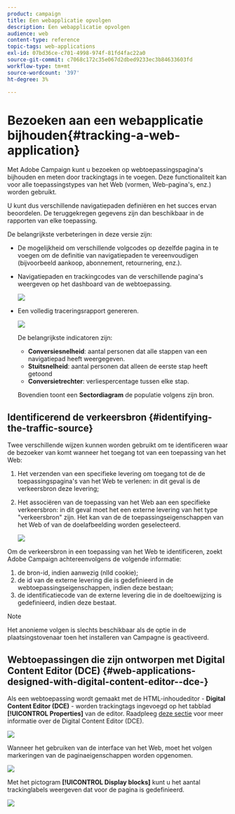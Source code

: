 ```yaml
---
product: campaign
title: Een webapplicatie opvolgen
description: Een webapplicatie opvolgen
audience: web
content-type: reference
topic-tags: web-applications
exl-id: 07bd36ce-c701-4998-974f-81fd4fac22a0
source-git-commit: c7068c172c35e067d2dbed9233ec3b84633603fd
workflow-type: tm+mt
source-wordcount: '397'
ht-degree: 3%

---
```


# Bezoeken aan een webapplicatie bijhouden{#tracking-a-web-application}

Met Adobe Campaign kunt u bezoeken op webtoepassingspagina&#39;s bijhouden en meten door trackingtags in te voegen. Deze functionaliteit kan voor alle toepassingstypes van het Web (vormen, Web-pagina&#39;s, enz.) worden gebruikt.

U kunt dus verschillende navigatiepaden definiëren en het succes ervan beoordelen. De teruggekregen gegevens zijn dan beschikbaar in de rapporten van elke toepassing.

De belangrijkste verbeteringen in deze versie zijn:

* De mogelijkheid om verschillende volgcodes op dezelfde pagina in te voegen om de definitie van navigatiepaden te vereenvoudigen (bijvoorbeeld aankoop, abonnement, retournering, enz.).
* Navigatiepaden en trackingcodes van de verschillende pagina&#39;s weergeven op het dashboard van de webtoepassing.

   ![](assets/trackers_1.png)

* Een volledig traceringsrapport genereren.

   ![](assets/trackers_5.png)

   De belangrijkste indicatoren zijn:

   * **Conversiesnelheid**: aantal personen dat alle stappen van een navigatiepad heeft weergegeven.
   * **Stuitsnelheid**: aantal personen dat alleen de eerste stap heeft getoond
   * **Conversietrechter**: verliespercentage tussen elke stap.

   Bovendien toont een **Sectordiagram** de populatie volgens zijn bron.

## Identificerend de verkeersbron {#identifying-the-traffic-source}

Twee verschillende wijzen kunnen worden gebruikt om te identificeren waar de bezoeker van komt wanneer het toegang tot van een toepassing van het Web:

1. Het verzenden van een specifieke levering om toegang tot de de toepassingspagina&#39;s van het Web te verlenen: in dit geval is de verkeersbron deze levering;
1. Het associëren van de toepassing van het Web aan een specifieke verkeersbron: in dit geval moet het een externe levering van het type &quot;verkeersbron&quot; zijn. Het kan van de de toepassingseigenschappen van het Web of van de doelafbeelding worden geselecteerd.

   ![](assets/trackers_6.png)

Om de verkeersbron in een toepassing van het Web te identificeren, zoekt Adobe Campaign achtereenvolgens de volgende informatie:

1. de bron-id, indien aanwezig (nlId cookie);
1. de id van de externe levering die is gedefinieerd in de webtoepassingseigenschappen, indien deze bestaan;
1. de identificatiecode van de externe levering die in de doeltoewijzing is gedefinieerd, indien deze bestaat.

>[!NOTE]
>
>Het anonieme volgen is slechts beschikbaar als de optie in de plaatsingstovenaar toen het installeren van Campagne is geactiveerd.

## Webtoepassingen die zijn ontworpen met Digital Content Editor (DCE) {#web-applications-designed-with-digital-content-editor--dce-}

Als een webtoepassing wordt gemaakt met de HTML-inhoudeditor - **Digital Content Editor (DCE)** - worden trackingtags ingevoegd op het tabblad **[!UICONTROL Properties]** van de editor. Raadpleeg [deze sectie](about-campaign-html-editor.md) voor meer informatie over de Digital Content Editor (DCE).

![](assets/trackers_2.png)

Wanneer het gebruiken van de interface van het Web, moet het volgen markeringen van de paginaeigenschappen worden opgenomen.

![](assets/trackers_3.png)

Met het pictogram **[!UICONTROL Display blocks]** kunt u het aantal trackinglabels weergeven dat voor de pagina is gedefinieerd.

![](assets/trackers_4.png)

